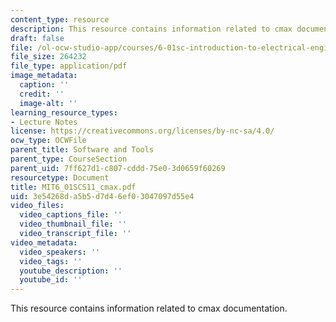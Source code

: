 ```yaml
---
content_type: resource
description: This resource contains information related to cmax documentation.
draft: false
file: /ol-ocw-studio-app/courses/6-01sc-introduction-to-electrical-engineering-and-computer-science-i-spring-2011/3e54268da5b5d7d46ef03047097d55e4_MIT6_01SCS11_cmax.pdf
file_size: 264232
file_type: application/pdf
image_metadata:
  caption: ''
  credit: ''
  image-alt: ''
learning_resource_types:
- Lecture Notes
license: https://creativecommons.org/licenses/by-nc-sa/4.0/
ocw_type: OCWFile
parent_title: Software and Tools
parent_type: CourseSection
parent_uid: 7ff627d1-c807-cddd-75e0-3d0659f60269
resourcetype: Document
title: MIT6_01SCS11_cmax.pdf
uid: 3e54268d-a5b5-d7d4-6ef0-3047097d55e4
video_files:
  video_captions_file: ''
  video_thumbnail_file: ''
  video_transcript_file: ''
video_metadata:
  video_speakers: ''
  video_tags: ''
  youtube_description: ''
  youtube_id: ''
---
```

This resource contains information related to cmax documentation.